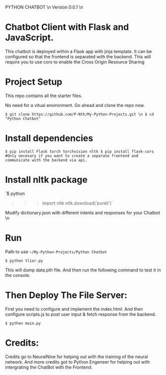 PYTHON CHATBOT \n
Version 0.0.1 \n

# Chatbot Client with Flask and JavaScript.

This chatbot is deployed within a Flask app with jinja template.
It can be configured so that the frontend is separated with the backend.
This will require you to use cors to enable the Cross Origin Resource Sharing

# Project Setup

This repo contains all the starter files.

No need for a vitual environment.
Go ahead and clone the repo now.

`$ git clone https://github.com/P-Nth/My-Python-Projects.git \n
$ cd "Python Chatbot"`

# Install dependencies

`$ pip install Flask torch torchvision nltk
$ pip install flask-cors #Only necesary if you want to create a separate frontend and communicate with the backend via api.`

# Install nltk package
`$ python

> > > import nltk
> > > nltk.download('punkt')`

Modify dictionary.json with different intents and responses for your Chatbot \n

# Run

Path to use `~/My-Python-Projects/Python Chatbot`

`$ python tlior.py`

This will dump data.pth file. And then run the following command to test it in the console.

# Then Deploy The File Server:

First you need to configure and implement the index.html.
And then configure scripts.js to post user input & fetch response from the backend.

`$ python main.py`

# Credits:

Credits go to NeuralNine for helping out with the training of the neural network.
And more credits got to Python Engeneer for helping out with intergrating the ChatBot with the Frontend.
